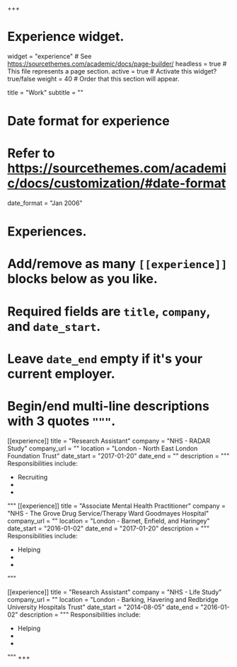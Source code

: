 +++
# Experience widget.
widget = "experience"  # See https://sourcethemes.com/academic/docs/page-builder/
headless = true  # This file represents a page section.
active = true  # Activate this widget? true/false
weight = 40  # Order that this section will appear.

title = "Work"
subtitle = ""

# Date format for experience
#   Refer to https://sourcethemes.com/academic/docs/customization/#date-format
date_format = "Jan 2006"

# Experiences.
#   Add/remove as many `[[experience]]` blocks below as you like.
#   Required fields are `title`, `company`, and `date_start`.
#   Leave `date_end` empty if it's your current employer.
#   Begin/end multi-line descriptions with 3 quotes `"""`.
[[experience]]
  title = "Research Assistant"
  company = "NHS - RADAR Study"
  company_url = ""
  location = "London - North East London Foundation Trust"
  date_start = "2017-01-20"
  date_end = ""
  description = """
  Responsibilities include:
  
  * Recruiting
  * 
  * 
  """
[[experience]]
  title = "Associate Mental Health Practitioner"
  company = "NHS - The Grove Drug Service/Therapy Ward Goodmayes Hospital"
  company_url = ""
  location = "London - Barnet, Enfield, and Haringey"
  date_start = "2016-01-02"
  date_end = "2017-01-20"
  description = """
  Responsibilities include:
  
  * Helping
  * 
  * 
  """
  
[[experience]]
  title = "Research Assistant"
  company = "NHS - Life Study"
  company_url = ""
  location = "London - Barking, Havering and Redbridge University Hospitals Trust"
  date_start = "2014-08-05"
  date_end = "2016-01-02"
  description = """
  Responsibilities include:
  
  * Helping
  * 
  * 
  """
+++
